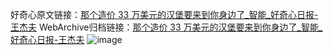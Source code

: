 好奇心原文链接：[那个造价 33 万美元的汉堡要来到你身边了_智能_好奇心日报-王杰夫](https://www.qdaily.com/articles/7980.html)
WebArchive归档链接：[那个造价 33 万美元的汉堡要来到你身边了_智能_好奇心日报-王杰夫](http://web.archive.org/web/20190623173224/https://www.qdaily.com/articles/7980.html)
![image](http://ww3.sinaimg.cn/large/007d5XDply1g3wk74nimnj30u02jt4qp)